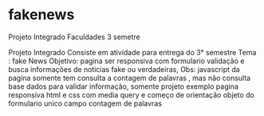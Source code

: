 # fakenews
Projeto Integrado Faculdades 3 semetre

Projeto Integrado Consiste em atividade para entrega do 3° semestre 
Tema : fake News 
Objetivo: pagina ser responsiva com formulario validação e busca informações de noticias fake ou verdadeiras, 
Obs: javascript da pagina somente tem consulta a contagem de palavras , mas não consulta base dados para validar informação, somente projeto exemplo pagina responsiva html e css com media query e começo de orientação objeto do formulario unico campo contagem de palavras 
